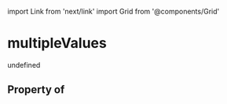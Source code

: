 import Link from 'next/link'
import Grid from '@components/Grid'

# multipleValues

undefined

## Property of



